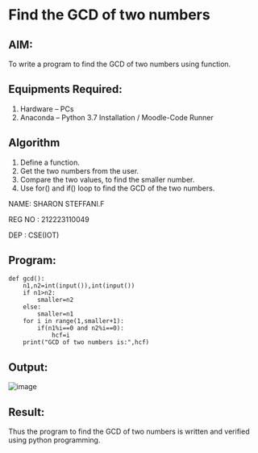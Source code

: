 # Find the GCD of two numbers

## AIM:
To write a program to find the GCD of two numbers using function.

## Equipments Required:
1. Hardware – PCs
2. Anaconda – Python 3.7 Installation / Moodle-Code Runner

## Algorithm
1. Define a function.
2. Get the two numbers from the user.
3. Compare the two values, to find the smaller number.
4. Use for() and if() loop to find the GCD of the two numbers.

NAME: SHARON STEFFANI.F

REG NO : 212223110049

DEP : CSE(IOT)

## Program:
```
def gcd():
    n1,n2=int(input()),int(input())
    if n1>n2:
        smaller=n2
    else:
        smaller=n1
    for i in range(1,smaller+1):
        if(n1%i==0 and n2%i==0):
            hcf=i
    print("GCD of two numbers is:",hcf)
```

## Output:

![image](https://github.com/Sharonsteffani2005/GCD-of-two-numbers/assets/144979934/48d241ef-5ac3-4b34-836b-905306970a4b)


## Result:
Thus the program to find the GCD of two numbers is written and verified using python programming.
